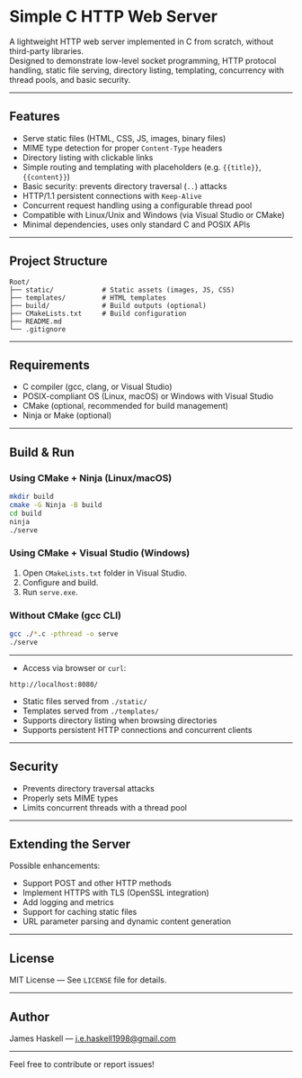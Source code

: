 # Simple C HTTP Web Server

A lightweight HTTP web server implemented in C from scratch, without third-party libraries.  
Designed to demonstrate low-level socket programming, HTTP protocol handling, static file serving, directory listing, templating, concurrency with thread pools, and basic security.

---

## Features

- Serve static files (HTML, CSS, JS, images, binary files)
- MIME type detection for proper `Content-Type` headers
- Directory listing with clickable links
- Simple routing and templating with placeholders (e.g. `{{title}}`, `{{content}}`)
- Basic security: prevents directory traversal (`..`) attacks
- HTTP/1.1 persistent connections with `Keep-Alive`
- Concurrent request handling using a configurable thread pool
- Compatible with Linux/Unix and Windows (via Visual Studio or CMake)
- Minimal dependencies, uses only standard C and POSIX APIs

---

## Project Structure

```
Root/
├── static/            # Static assets (images, JS, CSS)
├── templates/         # HTML templates
├── build/             # Build outputs (optional)
├── CMakeLists.txt     # Build configuration
├── README.md
└── .gitignore
```

---

## Requirements

- C compiler (gcc, clang, or Visual Studio)
- POSIX-compliant OS (Linux, macOS) or Windows with Visual Studio
- CMake (optional, recommended for build management)
- Ninja or Make (optional)

---

## Build & Run

### Using CMake + Ninja (Linux/macOS)

```bash
mkdir build
cmake -G Ninja -B build
cd build
ninja
./serve
```

### Using CMake + Visual Studio (Windows)

1. Open `CMakeLists.txt` folder in Visual Studio.
2. Configure and build.
3. Run `serve.exe`.

### Without CMake (gcc CLI)

```bash
gcc ./*.c -pthread -o serve
./serve
```

---

- Access via browser or `curl`:

```
http://localhost:8080/
```

- Static files served from `./static/`
- Templates served from `./templates/`
- Supports directory listing when browsing directories
- Supports persistent HTTP connections and concurrent clients

---

## Security

- Prevents directory traversal attacks
- Properly sets MIME types
- Limits concurrent threads with a thread pool

---

## Extending the Server

Possible enhancements:

- Support POST and other HTTP methods
- Implement HTTPS with TLS (OpenSSL integration)
- Add logging and metrics
- Support for caching static files
- URL parameter parsing and dynamic content generation

---

## License

MIT License — See `LICENSE` file for details.

---

## Author

James Haskell — [j.e.haskell1998@gmail.com](mailto:j.e.haskell1998@gmail.com)

---

Feel free to contribute or report issues!
